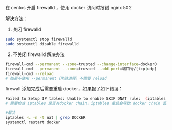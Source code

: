 在 centos 开启 firewalld ，使用 docker 访问时报错 nginx 502

解决方法：

1. 关闭 firewalld

```sh
sudo systemctl stop firewalld
sudo systemctl disable firewalld
```

2. 不关闭 firewalld 解决办法

```sh
firewall-cmd --permanent --zone=trusted --change-interface=docker0
firewall-cmd --permanent --zone=trusted --add-port=端口号/[tcp|udp]
firewall-cmd --reload 
# 如果不使用 --permanent（常驻进程）不需要 reload
```

firewall 添加完成后需要重启 docker，如果报了如下错误：

```sh
Failed to Setup IP tables: Unable to enable SKIP DNAT rule:  (iptables failed: iptables --wait -t nat -I DOCKER -i br-9b0f1d61a45a -j RETURN: iptables: No chain/target/match by that name.(exit status 1)
# 需要检查 iptables 是否有docker chain，iptables 重启会导致 docker chain 丢失

#解决
iptables -L -n -t nat | grep DOCKER
systemctl restart docker
```

